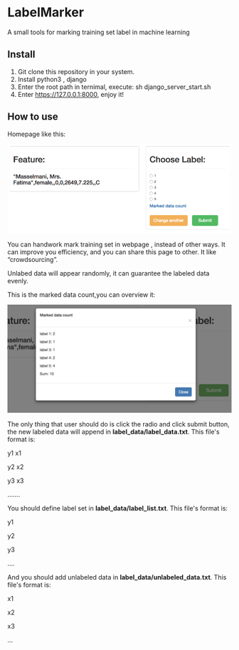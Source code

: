# LabelMarker
A small tools for marking training set label in machine learning

## Install

1. Git clone this repository in your system.
2. Install python3 , django
3. Enter the root path in ternimal, execute:   sh django_server_start.sh
4. Enter https://127.0.0.1:8000, enjoy it!

## How to use

Homepage like this:

![image](https://raw.githubusercontent.com/qq547276542/blog_image/master/Labelmarker/1.png)

You can handwork mark training set in webpage , instead of other ways. It can improve you efficiency, and you can share this page to other. It like “crowdsourcing”.

Unlabed data will appear randomly, it can guarantee the labeled data evenly.

This is the marked data count,you can overview it:

![image](https://raw.githubusercontent.com/qq547276542/blog_image/master/Labelmarker/2.png)

The only thing that user should do is click the radio and click submit button, the new labeled data will append in **label_data/label_data.txt**. This file's format is:

y1 x1

y2 x2

y3 x3

…….

You should define label set in **label_data/label_list.txt**. This file's format is:

y1

y2

y3

….

And you should add unlabeled data in **label_data/unlabeled_data.txt**. This file's format is:

x1

x2

x3

...







